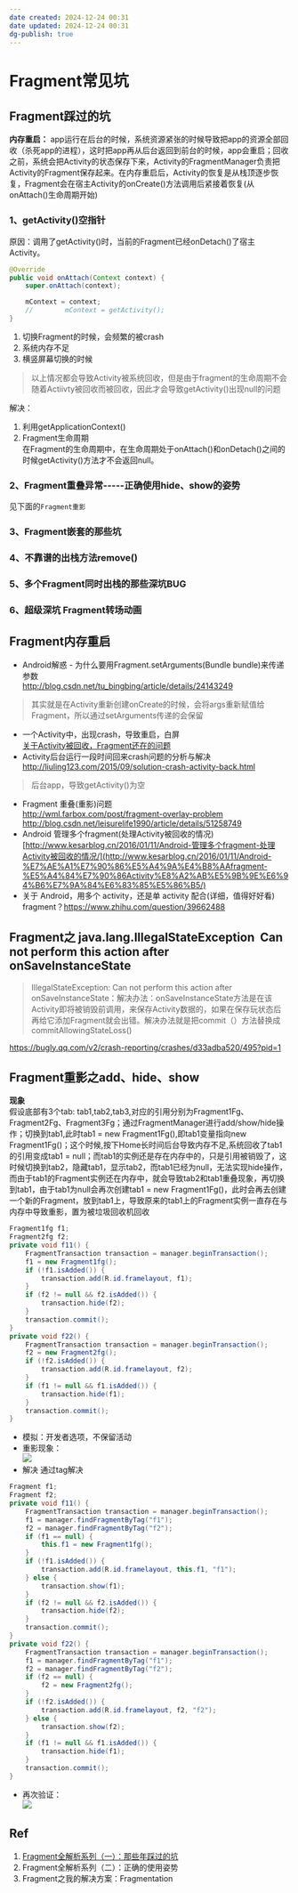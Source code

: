 ```yaml
---
date created: 2024-12-24 00:31
date updated: 2024-12-24 00:31
dg-publish: true
---
```


# Fragment常见坑

## Fragment踩过的坑

**内存重启：** app运行在后台的时候，系统资源紧张的时候导致把app的资源全部回收（杀死app的进程），这时把app再从后台返回到前台的时候，app会重启；回收之前，系统会把Activity的状态保存下来，Activity的FragmentManager负责把Activity的Fragment保存起来。在内存重启后，Activity的恢复是从栈顶逐步恢复，Fragment会在宿主Activity的onCreate()方法调用后紧接着恢复(从onAttach()生命周期开始)

### 1、getActivity()空指针

原因：调用了getActivity()时，当前的Fragment已经onDetach()了宿主Activity。

```java
@Override
public void onAttach(Context context) {
    super.onAttach(context);

    mContext = context;
    //        mContext = getActivity();
}
```

1. 切换Fragment的时候，会频繁的被crash
2. 系统内存不足
3. 横竖屏幕切换的时候

> 以上情况都会导致Activity被系统回收，但是由于fragment的生命周期不会随着Actiivty被回收而被回收，因此才会导致getActivity()出现null的问题

解决：

1. 利用getApplicationContext()
2. Fragment生命周期<br />在Fragment的生命周期中，在生命周期处于onAttach()和onDetach()之间的时候getActivity()方法才不会返回null。

### 2、Fragment重叠异常-----正确使用hide、show的姿势

见下面的`Fragment重影`

### 3、Fragment嵌套的那些坑

### 4、不靠谱的出栈方法remove()

### 5、多个Fragment同时出栈的那些深坑BUG

### 6、超级深坑 Fragment转场动画

## Fragment内存重启

- Android解惑 - 为什么要用Fragment.setArguments(Bundle bundle)来传递参数<br /><http://blog.csdn.net/tu_bingbing/article/details/24143249>

> 其实就是在Activity重新创建onCreate的时候，会将args重新赋值给Fragment，所以通过setArguments传递的会保留

- 一个Activity中，出现crash，导致重启，白屏<br />[关于Activity被回收，Fragment还在的问题](https://github.com/android-cn/android-discuss/issues/256)
- Activity后台运行一段时间回来crash问题的分析与解决<br /><http://liuling123.com/2015/09/solution-crash-activity-back.html>

> 后台app，导致getActivity()为空

- Fragment 重叠(重影)问题<br /><http://wml.farbox.com/post/fragment-overlay-problem><br /><http://blog.csdn.net/leisurelife1990/article/details/51258749>
- Android 管理多个fragment(处理Activity被回收的情况)<br />[http://www.kesarblog.cn/2016/01/11/Android-管理多个fragment-处理Activity被回收的情况/](http://www.kesarblog.cn/2016/01/11/Android-%E7%AE%A1%E7%90%86%E5%A4%9A%E4%B8%AAfragment-%E5%A4%84%E7%90%86Activity%E8%A2%AB%E5%9B%9E%E6%94%B6%E7%9A%84%E6%83%85%E5%86%B5/)
- 关于 Android，用多个 activity，还是单 activity 配合(详细，值得好好看) fragment？<https://www.zhihu.com/question/39662488>

## Fragment之 java.lang.IllegalStateException  Can not perform this action after onSaveInstanceState

> IllegalStateException: Can not perform this action after onSaveInstanceState：解决办法：onSaveInstanceState方法是在该Activity即将被销毁前调用，来保存Activity数据的，如果在保存玩状态后<br />再给它添加Fragment就会出错。解决办法就是把commit（）方法替换成 commitAllowingStateLoss()

<https://bugly.qq.com/v2/crash-reporting/crashes/d33adba520/495?pid=1>

## Fragment重影之add、hide、show

**现象**<br />假设底部有3个tab: tab1,tab2,tab3,对应的引用分别为Fragment1Fg、Fragment2Fg、Fragment3Fg；通过FragmentManager进行add/show/hide操作；切换到tab1,此时tab1 = new Fragment1Fg(),即tab1变量指向new Fragment1Fg()；这个时候,按下Home长时间后台导致内存不足,系统回收了tab1的引用变成tab1 = null；而tab1的实例还是存在内存中的，只是引用被销毁了，这时候切换到tab2，隐藏tab1，显示tab2，而tab1已经为null，无法实现hide操作，而由于tab1的Fragment实例还在内存中，就会导致tab2和tab1重叠现象，再切换到tab1，由于tab1为null会再次创建tab1 = new Fragment1Fg()，此时会再去创建一个新的Fragment，放到tab1上，导致原来的tab1上的Fragment实例一直存在与内存中导致重影，置为被垃圾回收机回收

```java
Fragment1fg f1;
Fragment2fg f2;
private void f11() {
    FragmentTransaction transaction = manager.beginTransaction();
    f1 = new Fragment1fg();
    if (!f1.isAdded()) {
        transaction.add(R.id.framelayout, f1);
    }
    if (f2 != null && f2.isAdded()) {
        transaction.hide(f2);
    }
    transaction.commit();
}
private void f22() {
    FragmentTransaction transaction = manager.beginTransaction();
    f2 = new Fragment2fg();
    if (!f2.isAdded()) {
        transaction.add(R.id.framelayout, f2);
    }
    if (f1 != null && f1.isAdded()) {
        transaction.hide(f1);
    }
    transaction.commit();
}
```

- 模拟：开发者选项，不保留活动
- 重影现象：<br />![](https://cdn.nlark.com/yuque/0/2023/png/694278/1688604235894-64c6a97e-5f9a-4a86-9bf6-906dddee4aaa.png#averageHue=%23edeb83&clientId=ua12473de-c970-4&from=paste&height=628&id=u7e198caf&originHeight=886&originWidth=549&originalType=url&ratio=1.5&rotation=0&showTitle=false&status=done&style=none&taskId=u23fd6da9-feab-4337-a66c-8fe659cbf44&title=&width=389)
- 解决 通过tag解决

```java
Fragment f1;
Fragment f2;
private void f11() {
    FragmentTransaction transaction = manager.beginTransaction();
    f1 = manager.findFragmentByTag("f1");
    f2 = manager.findFragmentByTag("f2");
    if (f1 == null) {
        this.f1 = new Fragment1fg();
    }
    if (!f1.isAdded()) {
        transaction.add(R.id.framelayout, this.f1, "f1");
    } else {
        transaction.show(f1);
    }
    if (f2 != null && f2.isAdded()) {
        transaction.hide(f2);
    }
    transaction.commit();
}
private void f22() {
    FragmentTransaction transaction = manager.beginTransaction();
    f1 = manager.findFragmentByTag("f1");
    f2 = manager.findFragmentByTag("f2");
    if (f2 == null) {
        f2 = new Fragment2fg();
    }
    if (!f2.isAdded()) {
        transaction.add(R.id.framelayout, f2, "f2");
    } else {
        transaction.show(f2);
    }
    if (f1 != null && f1.isAdded()) {
        transaction.hide(f1);
    }
    transaction.commit();
}
```

- 再次验证：<br />![](https://cdn.nlark.com/yuque/0/2023/png/694278/1688604250849-9165c7fe-c840-443c-a8a4-ec70f0c8e124.png#averageHue=%23eeeb83&clientId=ua12473de-c970-4&from=paste&height=602&id=ud1b04e3b&originHeight=886&originWidth=549&originalType=url&ratio=1.5&rotation=0&showTitle=false&status=done&style=none&taskId=u024e2fd6-c674-449e-863e-2ad5702594a&title=&width=373)

## Ref

1. [Fragment全解析系列（一）：那些年踩过的坑](http://www.jianshu.com/p/d9143a92ad94)
2. Fragment全解析系列（二）：正确的使用姿势
3. Fragment之我的解决方案：Fragmentation
